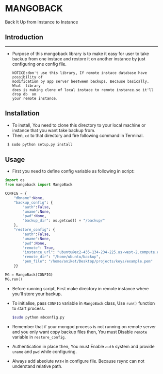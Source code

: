 # MANGOBACK
Back It Up from Instance to Instance


## Introduction
---------------
- Purpose of this mongoback library is to make it easy for user to take backup from
  one instace and restore it on another instance by just configuring one config
  file.

  ```
  NOTICE:don't use this library, If remote instace database have possibility of 
  modification by app server beetween backups. Because basically, What  library 
  does is making clone of local instace to remote instance.so it'll drop db  on 
  your remote instance.
  ```

## Installation
- To install, You need to clone this directory to your local machine or instance that 
you want take backup from.
- Then, `cd` to that directory and fire following command in Terminal.
```bash
 $ sudo python setup.py install
```

## Usage

- First you need to define config variable as following in script:


```python
import os
from mangoback import MangoBack

CONFIG = {
    "dbname":None,
    "backup_config": {
        "auth":False,
        "uname":None,
        "pwd":None,
        "backup_dir": os.getcwd() + "/backup/"
    },
    "restore_config": {
        "auth":False,
        "uname":None,
        "pwd":None,
        "remote": True,
        "instance_url": "ubuntu@ec2-435-134-234-225.us-west-2.compute.amazonaws.com",
        "remote_dir": "/home/ubuntu/backup",
        "pem_file": "/home/aniket/Desktop/projects/keys/example.pem"
    }}

MG = MangoBack(CONFIG)
MG.run()

```
- Before running script, First make directory in remote instance where you'll store your
 backup.

- To initialise, pass `CONFIG` variable in `MangoBack` class, Use `run()` function to start
 process.

  ```bash
  $sudo python mbconfig.py 
  ```

- Remember that if your mongod process is not running on remote server and you only
  want copy backup files then, You must Disable `remote` variable in `restore_config`.
  
- Authentication in place then, You must Enable `auth` system and provide `uname`
 and `pwd` while configuring.

- Always add absolute `PATH` in configure file. Because rsync can not understand relative path.

